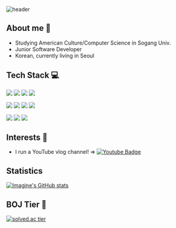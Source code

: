 ![header](https://capsule-render.vercel.app/api?type=waving&color=gradient&height=300&section=header&text=Imagination&fontSize=90&fontAlign=60)


## About me 🤗
* Studying American Culture/Computer Science in Sogang Univ.
* Junior Software Developer
* Korean, currently living in Seoul


## Tech Stack 💻
<img src=https://img.shields.io/badge/-C%2FC%2B%2B-lightgrey /> <img src=https://img.shields.io/badge/-Python-lightgrey /> <img src=https://img.shields.io/badge/-Java-lightgrey /> <img src=https://img.shields.io/badge/-C%23-lightgrey />

<img src=https://img.shields.io/badge/-Django-blue /> <img src=https://img.shields.io/badge/-HTML-blue /> <img src=https://img.shields.io/badge/-CSS-blue /> <img src=https://img.shields.io/badge/-Unity-blue />

<img src=https://img.shields.io/badge/-MySQL-yellow /> <img src=https://img.shields.io/badge/-Git-yellow /> <img src=https://img.shields.io/badge/-GitHub-yellow />

## Interests 💖
* I run a YouTube vlog channel! => [![Youtube Badge](https://img.shields.io/badge/Youtube-ff0000?style=flat-square&logo=youtube&link=https://www.youtube.com/channel/UC9mnfNKgLvOO89HUWrrZSSQ)](https://www.youtube.com/channel/UC9mnfNKgLvOO89HUWrrZSSQ)

## Statistics
[![Imagine's GitHub stats](https://github-readme-stats.vercel.app/api?username=ImagineHJ)](https://github.com/ImagineHJ)



## BOJ Tier 🥇
[![solved.ac tier](http://mazassumnida.wtf/api/v2/generate_badge?boj=hj0816hj)](https://solved.ac/hj0816hj)
